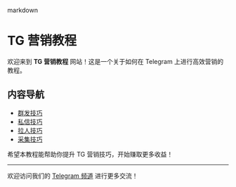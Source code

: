 markdown
# TG 营销教程

欢迎来到 **TG 营销教程** 网站！这是一个关于如何在 Telegram 上进行高效营销的教程。

## 内容导航
- [群发技巧](group-send.md)
- [私信技巧](private-message.md)
- [拉人技巧](invite-people.md)
- [采集技巧](data-collection.md)

希望本教程能帮助你提升 TG 营销技巧，开始赚取更多收益！

---

欢迎访问我们的 [Telegram 频道](https://t.me/alanghome) 进行更多交流！
